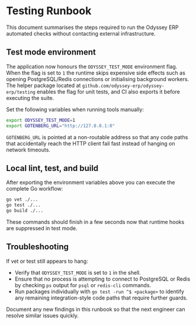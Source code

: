 # Testing Runbook

This document summarises the steps required to run the Odyssey ERP automated
checks without contacting external infrastructure.

## Test mode environment

The application now honours the `ODYSSEY_TEST_MODE` environment flag. When the
flag is set to `1` the runtime skips expensive side effects such as opening
PostgreSQL/Redis connections or initialising background workers. The helper
package located at `github.com/odyssey-erp/odyssey-erp/testing` enables the flag
for unit tests, and CI also exports it before executing the suite.

Set the following variables when running tools manually:

```bash
export ODYSSEY_TEST_MODE=1
export GOTENBERG_URL="http://127.0.0.1:0"
```

`GOTENBERG_URL` is pointed at a non-routable address so that any code paths that
accidentally reach the HTTP client fail fast instead of hanging on network
timeouts.

## Local lint, test, and build

After exporting the environment variables above you can execute the complete Go
workflow:

```bash
go vet ./...
go test ./...
go build ./...
```

These commands should finish in a few seconds now that runtime hooks are
suppressed in test mode.

## Troubleshooting

If vet or test still appears to hang:

- Verify that `ODYSSEY_TEST_MODE` is set to `1` in the shell.
- Ensure that no process is attempting to connect to PostgreSQL or Redis by
  checking `ps` output for `psql` or `redis-cli` commands.
- Run packages individually with `go test -run ^$ <package>` to identify any
  remaining integration-style code paths that require further guards.

Document any new findings in this runbook so that the next engineer can resolve
similar issues quickly.
